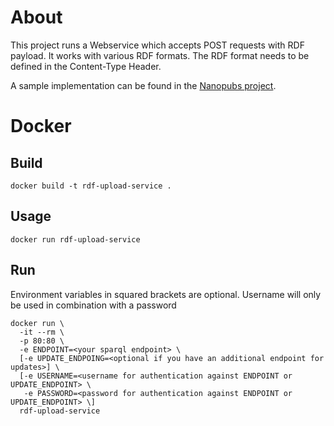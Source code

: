 # About
This project runs a Webservice which accepts POST requests with RDF payload. It works with various RDF formats. The RDF format needs to be defined in the Content-Type Header. 

A sample implementation can be found in the [Nanopubs project](https://github.com/tkuhn/nanopub-server/blob/e1355e9e3dca06f41f322cf1f7b498309cd2930f/src/main/java/ch/tkuhn/nanopub/server/NanopubDb.java#L228-L231).

# Docker
## Build
```
docker build -t rdf-upload-service .
```
## Usage
```
docker run rdf-upload-service
```
## Run
Environment variables in squared brackets are optional. Username will only be used in combination with a password
```
docker run \
  -it --rm \
  -p 80:80 \
  -e ENDPOINT=<your sparql endpoint> \
  [-e UPDATE_ENDPOING=<optional if you have an additional endpoint for updates>] \
  [-e USERNAME=<username for authentication against ENDPOINT or UPDATE_ENDPOINT> \
   -e PASSWORD=<password for authentication against ENDPOINT or UPDATE_ENDPOINT> \]
  rdf-upload-service 
```
